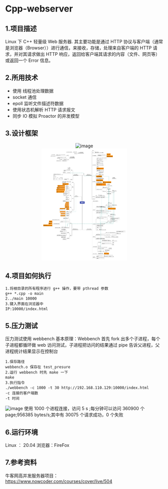 # Cpp-webserver

## 1.项目描述
Linux 下 C++ 轻量级 Web 服务器.
其主要功能是通过 HTTP 协议与客户端（通常是浏览器（Browser））进行通信，来接收，存储，处理来自客户端的 HTTP 请求，并对其请求做出 HTTP 响应，返回给客户端其请求的内容（文件、网页等）或返回一个 Error 信息。

## 2.所用技术
- 使用 线程池处理数据
- socket 通信
- epoll 监听文件描述符数据
- 使用状态机解析 HTTP 请求报文
- 同步 IO 模拟 Proactor 的并发模型


## 3.设计框架

<div align=center>
<img width="699" alt="image" src="https://user-images.githubusercontent.com/22310531/153018656-0d1f891d-7bf4-430d-b01c-e04bab9b69e5.png">
</div>

<div align=center>
<img width="273" alt="image" src="https://github.com/XuDaHaoRen/Cpp-webserver/blob/main/%E6%9C%8D%E5%8A%A1%E5%99%A8.png">
</div>




## 4.项目如何执行

```
1.将根目录的所有程序进行 g++ 操作，要带 pthread 参数
g++ *.cpp -o main
2../main 10000 
3.键入界面在浏览器中
IP:10000/index.html

```

## 5.压力测试
压力测试使用 webbench 
基本原理：Webbench 首先 fork 出多个子进程，每个子进程都循环做 web 访问测试，子进程把访问的结果通过 pipe 告诉父进程，父进程统计结果显示在控制台

```
1.保存路径
webbench.o 保存在 test_presure
2.运行 webbench 时先 make 一下
make
3.执行指令
./webbench -c 1000 -t 30 http://192.168.110.129:10000/index.html
-c 连接的客户端数
-t 时间
```
<img width="627" alt="image" src="https://user-images.githubusercontent.com/22310531/154081059-9ba0bcea-f44f-4cd6-85f8-3722429c9afe.png">
使用 1000 个进程连接，访问 5 s ;每分钟可以访问 360900 个 page;956385 bytes/s;其中有 30075 个请求成功，0 个失败


## 6.运行环境
Linux ： 20.04
浏览器：FireFox


## 7.参考资料
牛客网高并发服务器项目：https://www.nowcoder.com/courses/cover/live/504
